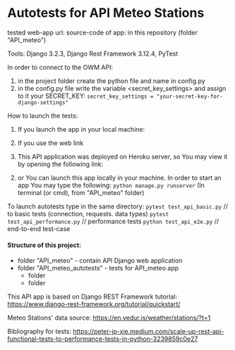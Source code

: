 # Autotests for API Meteo Stations

tested web-app url:
source-code of app: in this repository (folder "API_meteo")

Tools: Django 3.2.3, Django Rest Framework 3.12.4, PyTest

In order to connect to the OWM API:
1. in the project folder create the python file and name in config.py
2. in the config.py file write the variable <secret_key_settings> and assign to it your SECRET_KEY:
    ```secret_key_settings = "your-secret-key-for-django-settings"```


How to launch the tests:

1. If you launch the app in your local machine:
2. If you use the web link

1. This API application was deployed on Heroku server, so You may view it by opening the following link:
> 
2. or You can launch this app locally in your machine. In order to start an app You may type the following:
    ```python manage.py runserver```
    (In terminal (or cmd), from "API_meteo" folder)


To launch autotests type in the same directory:
    ```pytest test_api_basic.py```  // to basic tests (connection, requests. data types)
    ```pytest test_api_performance.py```  // performance tests
    ```python test_api_e2e.py```  // end-to-end test-case

#### Structure of this project:

- folder "API_meteo" - contain API Django web application
- folder "API_meteo_autotests" - tests for API_meteo app
  - folder 
  - folder

This API app is based on Django REST Framework tutorial:
https://www.django-rest-framework.org/tutorial/quickstart/

Meteo Stations' data source:
https://en.vedur.is/weather/stations/?t=1

Bibliography for tests:
https://peter-jp-xie.medium.com/scale-up-rest-api-functional-tests-to-performance-tests-in-python-3239859c0e27

